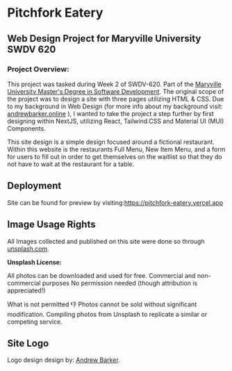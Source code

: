 # Pitchfork Eatery

## Web Design Project for Maryville University SWDV 620

### Project Overview:

This project was tasked during Week 2 of SWDV-620. Part of the <a href='https://online.maryville.edu/online-masters-degrees/software-development/curriculum/' target='_blank'>Maryville University Master's Degree in Software Development</a>. The original scope of the project was to design a site with three pages utilizing HTML & CSS. Due to my background in Web Design (for more info about my background visit: <a href='https://andrewbarker.online' target='_blank'>andrewbarker.online</a> ), I wanted to take the project a step further by first designing within NextJS, utilizing React, Tailwind.CSS and Material UI (MUI) Components.

This site design is a simple design focused around a fictional restaurant. Within this website is the restaurants Full Menu, New Item Menu, and a form for users to fill out in order to get themselves on the waitlist so that they do not have to wait at the restaurant for a table.

## Deployment

Site can be found for preview by visiting:<a href = 'https://pitchfork-eatery.vercel.app/' target='_blank'>https://pitchfork-eatery.vercel.app</a>

## Image Usage Rights

All Images collected and published on this site were done so through <a href='https://unsplash.com/' target='_blank'>unsplash.com</a>.

<b>Unsplash License:</b>

All photos can be downloaded and used for free.
Commercial and non-commercial purposes
No permission needed (though attribution is appreciated!)

What is not permitted 👎
Photos cannot be sold without significant modification.
Compiling photos from Unsplash to replicate a similar or competing service.

## Site Logo

Logo design design by: <a href='andrewbarker.online' target='_blank'>Andrew Barker</a>.
